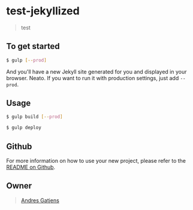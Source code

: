 # test-jekyllized

> test

## To get started

```sh
$ gulp [--prod]
```

And you'll have a new Jekyll site generated for you and displayed in your
browser. Neato. If you want to run it with production settings, just add
`--prod`.

## Usage

```sh
$ gulp build [--prod]
```

```sh
$ gulp deploy
```

## Github
For more information on how to use your new project, please refer to the [README
on Github](https://github.com/sondr3/generator-jekyllized).

## Owner

> [Andres Gatjens](http://test.com)
